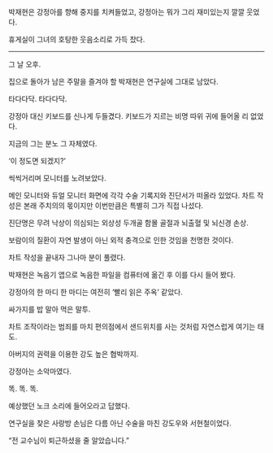 박재현은 강정아를 향해 중지를 치켜들었고, 강정아는 뭐가 그리 재미있는지 깔깔 웃었다.

휴게실이 그녀의 호탕한 웃음소리로 가득 찼다.

* * *

그 날 오후.

집으로 돌아가 남은 주말을 즐겨야 할 박재현은 연구실에 그대로 남았다.

타다다닥. 타다다닥.

강정아 대신 키보드를 신나게 두들겼다. 키보드가 지르는 비명 따위 귀에 들어올 리 없었다.

지금의 그는 분노 그 자체였다.

‘이 정도면 되겠지?’

씩씩거리며 모니터를 노려보았다.

메인 모니터와 듀얼 모니터 화면에 각각 수술 기록지와 진단서가 떠올라 있었다. 차트 작성은 본래 주치의의 몫이지만 이번만큼은 특별히 그가 직접 나섰다.

진단명은 무려 낙상이 의심되는 외상성 두개골 함몰 골절과 뇌출혈 및 뇌신경 손상.

보람이의 질환이 자연 발생이 아닌 외적 충격으로 인한 것임을 천명한 것이다.

차트 작성을 끝내자 그나마 분이 풀렸다.

박재현은 녹음기 앱으로 녹음한 파일을 컴퓨터에 옮긴 후 이를 다시 들어 봤다.

강정아의 한 마디 한 마디는 여전히 ‘빨리 읽은 주옥’ 같았다.

싸가지를 밥 말아 먹은 말투.

차트 조작이라는 범죄를 마치 편의점에서 샌드위치를 사는 것처럼 자연스럽게 여기는 태도.

아버지의 권력을 이용한 강도 높은 협박까지.

강정아는 소악마였다.

똑. 똑. 똑.

예상했던 노크 소리에 들어오라고 답했다.

연구실을 찾은 사랑방 손님은 다름 아닌 수술을 마친 강도우와 서현철이었다.

“전 교수님이 퇴근하셨을 줄 알았습니다.”